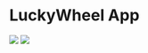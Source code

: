 # LuckyWheel App
<img src="https://i.postimg.cc/zXVQ77Br/03.png">
<img src="https://i.postimg.cc/pdYcr10D/04.png">
